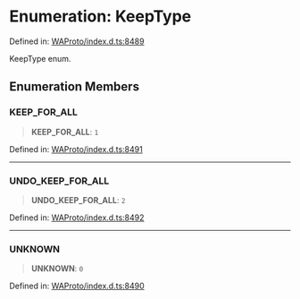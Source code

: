 # Enumeration: KeepType

Defined in: [WAProto/index.d.ts:8489](https://github.com/Riders004/Tv/blob/3d6aaf6f3efb499dc9d0ca82bb24083bb45a8478/WAProto/index.d.ts#L8489)

KeepType enum.

## Enumeration Members

### KEEP\_FOR\_ALL

> **KEEP\_FOR\_ALL**: `1`

Defined in: [WAProto/index.d.ts:8491](https://github.com/Riders004/Tv/blob/3d6aaf6f3efb499dc9d0ca82bb24083bb45a8478/WAProto/index.d.ts#L8491)

***

### UNDO\_KEEP\_FOR\_ALL

> **UNDO\_KEEP\_FOR\_ALL**: `2`

Defined in: [WAProto/index.d.ts:8492](https://github.com/Riders004/Tv/blob/3d6aaf6f3efb499dc9d0ca82bb24083bb45a8478/WAProto/index.d.ts#L8492)

***

### UNKNOWN

> **UNKNOWN**: `0`

Defined in: [WAProto/index.d.ts:8490](https://github.com/Riders004/Tv/blob/3d6aaf6f3efb499dc9d0ca82bb24083bb45a8478/WAProto/index.d.ts#L8490)
